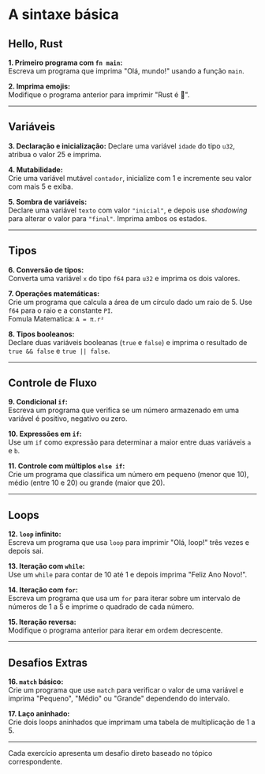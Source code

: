 # A sintaxe básica

## **Hello, Rust**

**1. Primeiro programa com `fn main`:**  
   Escreva um programa que imprima "Olá, mundo!" usando a função `main`.

**2. Imprima emojis:**  
   Modifique o programa anterior para imprimir "Rust é 💖".

---

## **Variáveis**

**3. Declaração e inicialização:**
   Declare uma variável `idade` do tipo `u32`, atribua o valor 25 e imprima.

**4. Mutabilidade:**  
   Crie uma variável mutável `contador`, inicialize com 1 e incremente seu valor com mais 5 e exiba.

**5. Sombra de variáveis:**  
   Declare uma variável `texto` com valor `"inicial"`, e depois use *shadowing* para alterar o valor para `"final"`. Imprima ambos os estados.

---

## **Tipos**

**6. Conversão de tipos:**  
   Converta uma variável `x` do tipo `f64` para `u32` e imprima os dois valores.

**7. Operações matemáticas:**  
    Crie um programa que calcula a área de um círculo dado um raio de 5. Use `f64` para o raio e a constante `PI`.  
    Fomula Matematica: `A = π.r²`

**8. Tipos booleanos:**  
    Declare duas variáveis booleanas (`true` e `false`) e imprima o resultado de `true && false` e `true || false`.

---

## **Controle de Fluxo**

**9. Condicional `if`:**  
    Escreva um programa que verifica se um número armazenado em uma variável é positivo, negativo ou zero.

**10. Expressões em `if`:**  
    Use um `if` como expressão para determinar a maior entre duas variáveis `a` e `b`.

**11. Controle com múltiplos `else if`:**  
    Crie um programa que classifica um número em pequeno (menor que 10), médio (entre 10 e 20) ou grande (maior que 20).

---

## **Loops**

**12. `loop` infinito:**  
    Escreva um programa que usa `loop` para imprimir "Olá, loop!" três vezes e depois sai.

**13. Iteração com `while`:**  
    Use um `while` para contar de 10 até 1 e depois imprima "Feliz Ano Novo!".

**14. Iteração com `for`:**  
    Escreva um programa que usa um `for` para iterar sobre um intervalo de números de 1 a 5 e imprime o quadrado de cada número.

**15. Iteração reversa:**  
    Modifique o programa anterior para iterar em ordem decrescente.

---

## **Desafios Extras**

**16. `match` básico:**  
    Crie um programa que use `match` para verificar o valor de uma variável e imprima "Pequeno", "Médio" ou "Grande" dependendo do intervalo.

**17. Laço aninhado:**  
    Crie dois loops aninhados que imprimam uma tabela de multiplicação de 1 a 5.

---

Cada exercício apresenta um desafio direto baseado no tópico correspondente.
